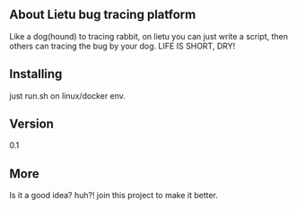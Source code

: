 ## About Lietu bug tracing platform  

Like a dog(hound) to tracing rabbit, on lietu you can just write a script, then others can tracing the bug by your dog. LIFE IS SHORT, DRY!  


## Installing  

just run.sh on linux/docker env.  


## Version  

0.1  


## More

Is it a good idea? huh?! join this project to make it better.